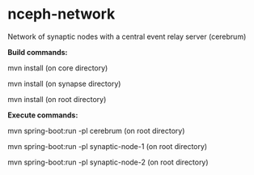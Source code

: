 # nceph-network
Network of synaptic nodes with a central event relay server (cerebrum)

<b>Build commands:</b>

mvn install (on core directory)

mvn install (on synapse directory)

mvn install (on root directory)

<b>Execute commands:</b>

mvn spring-boot:run -pl cerebrum (on root directory)

mvn spring-boot:run -pl synaptic-node-1 (on root directory)

mvn spring-boot:run -pl synaptic-node-2 (on root directory)
